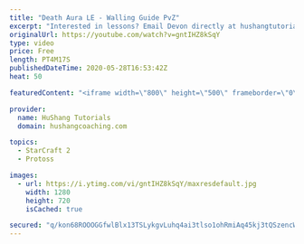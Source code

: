 ```yaml
---
title: "Death Aura LE - Walling Guide PvZ"
excerpt: "Interested in lessons? Email Devon directly at hushangtutorials@outlook.com ------------------------------------------------------------------------------------------------------- Want to support HuShang Tutorials directly? Patreon is a website where you can contribute a monthly donation that will help"
originalUrl: https://youtube.com/watch?v=gntIHZ8kSqY
type: video
price: Free
length: PT4M17S
publishedDateTime: 2020-05-28T16:53:42Z
heat: 50

featuredContent: "<iframe width=\"800\" height=\"500\" frameborder=\"0\" src=\"https://www.youtube.com/embed/gntIHZ8kSqY\" allow=\"accelerometer; autoplay; encrypted-media; gyroscope; picture-in-picture\" allowfullscreen></iframe>"

provider:
  name: HuShang Tutorials
  domain: hushangcoaching.com

topics:
  - StarCraft 2
  - Protoss

images:
  - url: https://i.ytimg.com/vi/gntIHZ8kSqY/maxresdefault.jpg
    width: 1280
    height: 720
    isCached: true

secured: "q/kon68ROOOGGfwlBlx13TSLykgvLuhq4ai3tlso1ohRmiAq45kj3tQSzencWYm7NQ2PcMX53zE1nLVYM0VY5WupFe6Hy30lfWEB7J0HYu9BWJTWGXl9CvDWtKZObEhxS2L8hDEC/Osg7bNmPfDalu+m9+WH42R0unnHluzYfPWZcKmkMsmK9c3zZtjHill9es7y56IkJM2gkaJelqHae2u0g+1599h5ZKbVb8yjwDGzpzwqfpHofsLTgdtqEIXaVikLws/+oR9zHwKiZC7x+aRCKMRQn+Aba/gTeFODAvsk5RJYAIO3tdxJpU+CW34z7Jm6HmTBRRUjo+OtVOuiPnmv0yt6cQa152QpR9ilzDT0rMRIQfO3qglIPQzZ82zhuahY9AWIKeT3SEjFtLdrnC6NKD4+ThX6T/hbEBa4W3s=;RpbG13DMWqOLXzMML7TmMw=="
---
```


